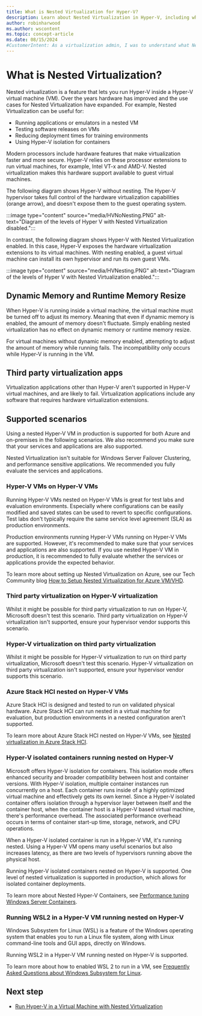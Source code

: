 ```yaml
---
title: What is Nested Virtualization for Hyper-V?
description: Learn about Nested Virtualization in Hyper-V, including what it is, how it works, and supported scenarios.
author: robinharwood
ms.author: wscontent
ms.topic: concept-article
ms.date: 08/15/2024
#CustomerIntent: As a virtualization admin, I was to understand what Nested Virtualization is, so that I apply it to my own environment.
---
```


# What is Nested Virtualization?

Nested virtualization is a feature that lets you run Hyper-V inside a Hyper-V virtual machine (VM). Over the years hardware has improved and the use cases for Nested Virtualization have expanded. For example, Nested Virtualization can be useful for:

- Running applications or emulators in a nested VM
- Testing software releases on VMs
- Reducing deployment times for training environments
- Using Hyper-V isolation for containers

Modern processors include hardware features that make virtualization faster and more secure. Hyper-V relies on these processor extensions to run virtual machines, for example, Intel VT-x and AMD-V. Nested virtualization makes this hardware support available to guest virtual machines.

The following diagram shows Hyper-V without nesting.  The Hyper-V hypervisor takes full control of the hardware virtualization capabilities (orange arrow), and doesn't expose them to the guest operating system.

:::image type="content" source="media/HVNoNesting.PNG" alt-text="Diagram of the levels of Hyper V with Nested Virtualization disabled.":::

In contrast, the following diagram shows Hyper-V with Nested Virtualization enabled. In this case, Hyper-V exposes the hardware virtualization extensions to its virtual machines. With nesting enabled, a guest virtual machine can install its own hypervisor and run its own guest VMs.

:::image type="content" source="media/HVNesting.PNG" alt-text="Diagram of the levels of Hyper V with Nested Virtualization enabled.":::

## Dynamic Memory and Runtime Memory Resize

When Hyper-V is running inside a virtual machine, the virtual machine must be turned off to adjust its memory. Meaning that even if dynamic memory is enabled, the amount of memory doesn't fluctuate. Simply enabling nested virtualization has no effect on dynamic memory or runtime memory resize.

For virtual machines without dynamic memory enabled, attempting to adjust the amount of memory while running fails. The incompatibility only occurs while Hyper-V is running in the VM.

## Third party virtualization apps

Virtualization applications other than Hyper-V aren't supported in Hyper-V virtual machines, and are likely to fail. Virtualization applications include any software that requires hardware virtualization extensions.

## Supported scenarios

Using a nested Hyper-V VM in production is supported for both Azure and on-premises in the following scenarios. We also recommend you make sure that your services and applications are also supported.

Nested Virtualization isn't suitable for Windows Server Failover Clustering, and performance sensitive applications. We recommended you fully evaluate the services and applications.

### Hyper-V VMs on Hyper-V VMs

Running Hyper-V VMs nested on Hyper-V VMs is great for test labs and evaluation environments. Especially where configurations can be easily modified and saved states can be used to revert to specific configurations. Test labs don't typically require the same service level agreement (SLA) as production environments.

Production environments running Hyper-V VMs running on Hyper-V VMs are supported. However, it's recommended to make sure that your services and applications are also supported. If you use nested Hyper-V VM in production, it is recommended to fully evaluate whether the services or applications provide the expected behavior.

To learn more about setting up Nested Virtualization on Azure, see our Tech Community blog [How to Setup Nested Virtualization for Azure VM/VHD](https://techcommunity.microsoft.com/t5/itops-talk-blog/how-to-setup-nested-virtualization-for-azure-vm-vhd/ba-p/1115338).

### Third party virtualization on Hyper-V virtualization

Whilst it might be possible for third party virtualization to run on Hyper-V, Microsoft doesn't test this scenario. Third party virtualization on Hyper-V virtualization isn't supported, ensure your hypervisor vendor supports this scenario.

### Hyper-V virtualization on third party virtualization

Whilst it might be possible for Hyper-V virtualization to run on third party virtualization, Microsoft doesn't test this scenario. Hyper-V virtualization on third party virtualization isn't supported, ensure your hypervisor vendor supports this scenario.

### Azure Stack HCI nested on Hyper-V VMs

Azure Stack HCI is designed and tested to run on validated physical hardware. Azure Stack HCI can run nested in a virtual machine for evaluation, but production environments in a nested configuration aren't supported.

To learn more about Azure Stack HCI nested on Hyper-V VMs, see [Nested virtualization in Azure Stack HCI](/azure-stack/hci/concepts/nested-virtualization).

### Hyper-V isolated containers running nested on Hyper-V

Microsoft offers Hyper-V isolation for containers. This isolation mode offers enhanced security and broader compatibility between host and container versions. With Hyper-V isolation, multiple container instances run concurrently on a host. Each container runs inside of a highly optimized virtual machine and effectively gets its own kernel. Since a Hyper-V isolated container offers isolation through a hypervisor layer between itself and the container host, when the container host is a Hyper-V based virtual machine, there's performance overhead. The associated performance overhead occurs in terms of container start-up time, storage, network, and CPU operations.

When a Hyper-V isolated container is run in a Hyper-V VM, it's running nested. Using a Hyper-V VM opens many useful scenarios but also increases latency, as there are two levels of hypervisors running above the physical host.

Running Hyper-V isolated containers nested on Hyper-V is supported. One level of nested virtualization is supported in production, which allows for isolated container deployments.

To learn more about Nested Hyper-V Containers, see [Performance tuning Windows Server Containers](/windows-server/administration/performance-tuning/role/windows-server-container/).

### Running WSL2 in a Hyper-V VM running nested on Hyper-V

Windows Subsystem for Linux (WSL) is a feature of the Windows operating system that enables you to run a Linux file system, along with Linux command-line tools and GUI apps, directly on Windows.

Running WSL2 in a Hyper-V VM running nested on Hyper-V is supported.

To learn more about how to enabled WSL 2 to run in a VM, see [Frequently Asked Questions about Windows Subsystem for Linux](/windows/wsl/faq#can-i-run-wsl-2-in-a-virtual-machine-).

## Next step

- [Run Hyper-V in a Virtual Machine with Nested Virtualization](enable-nested-virtualization.md)
